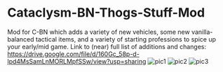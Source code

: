 # Cataclysm-BN-Thogs-Stuff-Mod
Mod for C-BN which adds a variety of new vehicles, some new vanilla-balanced tactical items, and a variety of starting professions to spice up your early/mid game.
Link to (near) full list of additions and changes: https://drive.google.com/file/d/160Gc_58p-d-lpd4MsSamLnMORLMpfSSw/view?usp=sharing
![pic1](https://i.imgur.com/3VS55DQ.png)
![pic2](https://i.imgur.com/DUBBmOc.png)
![pic3](https://i.imgur.com/QL4tBsk.png)

